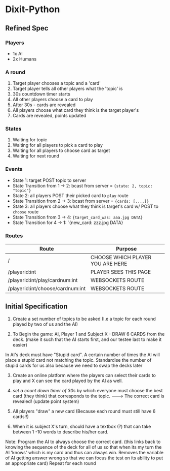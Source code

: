 # Dixit-Python

## Refined Spec

### Players
- 1x AI
- 2x Humans

### A round
1. Target player chooses a topic and a 'card'
2. Target player tells all other players what the 'topic' is
3. 30s countdown timer starts
4. All other players choose a card to play
5. After 30s - cards are revealed
6. All players choose what card they think is the target player's
7. Cards are revealed, points updated

### States
1. Waiting for topic
2. Waiting for all players to pick a card to play
3. Waiting for all players to choose card as target
4. Waiting for next round

### Events
- State 1: target POST topic to server
- State Transition from 1 -> 2: bcast from server = `{state: 2, topic: "topic"}`
- State 2: all players POST their picked card to `play` route
- State Transition from 2 -> 3: bcast from server = `{cards: [....]}`
- State 3: all players choose what they think is target's card w/ POST to `choose` route
- State Transition from 3 -> 4: `{target_card_was: aaa.jpg DATA}`
- State Transition for 4 -> 1: `{new_card: zzz.jpg DATA}

### Routes
Route | Purpose
--- | ---
/ | CHOOSE WHICH PLAYER YOU ARE HERE
/playerid:int | PLAYER SEES THIS PAGE
/playerid:int/play/cardnum:int | WEBSOCKETS ROUTE
/playerid:int/choose/cardnum:int | WEBSOCKETS ROUTE


## Initial Specification

1. Create a set number of topics to be asked (I.e a topic for each round played by two of us and the AI)

2. To Begin the game: AI, Player 1 and Subject X - DRAW 6 CARDS from the deck. (make it such that the AI starts first, and our testee last  to make it easier)

In AI's deck must have "Stupid card". A certain number of times the AI will place a stupid card not matching the topic.  Standardise the number of stupid cards for us also because we need to swap the decks later

3. Create an online platform where the players can select their cards to play and X can see the card played by the AI as well.

4. *set a count down timer of 30s* by which everyone must choose the best card (they think) that corresponds to the topic. ---> The correct card is revealed! (update point system)

5.  All players "draw" a new card (Because each round must still have 6 cards!!)

6. When it is subject X's turn, should have a textbox (?) that can take between 1 -10 words to describe his/her card.

Note: Program the AI to always choose the correct card. (this links back to knowing the sequence of the deck for all of us so that when its my turn the AI 'knows' which is my card and thus can always win. Removes the variable of AI getting answer wrong so that we can focus the test on its ability to put an appropriate card)
Repeat for each round
